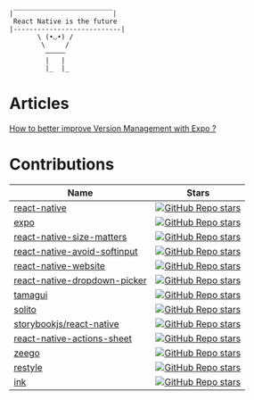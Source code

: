 ```
|￣￣￣￣￣￣￣￣￣￣￣￣￣￣￣|
 React Native is the future
|---------------------------|
       \ (•◡•) / 
        \     /   
         —————
         |   |
         |_  |_
```
# Articles
 [How to better improve Version Management with Expo ?](https://dub.sh/post-expo-app-management)

# Contributions
| Name                                                                                                               | Stars                                                                                                                                                                                                                                                                            |
| ------------------------------------------------------------------------------------------------------------------ | -------------------------------------------------------------------------------------------------------------------------------------------------------------------------------------------------------------------------------------------------------------------------------- |
| [react-native](https://github.com/facebook/react-native/commits?author=Randall71)| [![GitHub Repo stars](https://img.shields.io/github/stars/facebook/react-native?color=black&label=%F0%9F%8C%9F&style=for-the-badge)](https://github.com/facebook/react-native/commits?author=Randall71)|
| [expo](https://github.com/expo/expo/commits?author=Randall71)| [![GitHub Repo stars](https://img.shields.io/github/stars/expo/expo?color=black&label=%F0%9F%8C%9F&style=for-the-badge)](https://github.com/expo/expo/commits?author=Randall71)|
| [react-native-size-matters](https://github.com/nirsky/react-native-size-matters/commits?author=Randall71)| [![GitHub Repo stars](https://img.shields.io/github/stars/nirsky/react-native-size-matters?color=black&label=%F0%9F%8C%9F&style=for-the-badge)](https://github.com/nirsky/react-native-size-matters/commits?author=Randall71)|
| [react-native-avoid-softinput](https://github.com/mateusz1913/react-native-avoid-softinput/commits?author=Randall71)| [![GitHub Repo stars](https://img.shields.io/github/stars/mateusz1913/react-native-avoid-softinput?color=black&label=%F0%9F%8C%9F&style=for-the-badge)](https://github.com/mateusz1913/react-native-avoid-softinput/commits?author=Randall71)|
| [react-native-website](https://github.com/facebook/react-native-website/commits?author=Randall71)| [![GitHub Repo stars](https://img.shields.io/github/stars/facebook/react-native-website?color=black&label=%F0%9F%8C%9F&style=for-the-badge)](https://github.com/facebook/react-native-website/commits?author=Randall71)|
| [react-native-dropdown-picker](https://github.com/hossein-zare/react-native-dropdown-picker/commits?author=Randall71)| [![GitHub Repo stars](https://img.shields.io/github/stars/hossein-zare/react-native-dropdown-picker?color=black&label=%F0%9F%8C%9F&style=for-the-badge)](https://github.com/hossein-zare/react-native-dropdown-picker/commits?author=Randall71)|
| [tamagui](https://github.com/tamagui/tamagui/commits?author=Randall71)| [![GitHub Repo stars](https://img.shields.io/github/stars/tamagui/tamagui?color=black&label=%F0%9F%8C%9F&style=for-the-badge)](https://github.com/tamagui/tamagui/commits?author=Randall71)|
| [solito](https://github.com/nandorojo/solito/commits?author=Randall71)| [![GitHub Repo stars](https://img.shields.io/github/stars/nandorojo/solito?color=black&label=%F0%9F%8C%9F&style=for-the-badge)](https://github.com/nandorojo/solito/commits?author=Randall71)|
| [storybookjs/react-native](https://github.com/storybookjs/react-native/commits?author=Randall71)| [![GitHub Repo stars](https://img.shields.io/github/stars/storybookjs/react-native?color=black&label=%F0%9F%8C%9F&style=for-the-badge)](https://github.com/storybookjs/react-native/commits?author=Randall71)|
| [react-native-actions-sheet](https://github.com/ammarahm-ed/react-native-actions-sheet/commits?author=Randall71)| [![GitHub Repo stars](https://img.shields.io/github/stars/ammarahm-ed/react-native-actions-sheet?color=black&label=%F0%9F%8C%9F&style=for-the-badge)](https://github.com/ammarahm-ed/react-native-actions-sheet/commits?author=Randall71)|
| [zeego](https://github.com/nandorojo/zeego/commits?author=Randall71)| [![GitHub Repo stars](https://img.shields.io/github/stars/nandorojo/zeego?color=black&label=%F0%9F%8C%9F&style=for-the-badge)](https://github.com/nandorojo/zeego/commits?author=Randall71)|
| [restyle](https://github.com/Shopify/restyle/commits?author=Randall71)| [![GitHub Repo stars](https://img.shields.io/github/stars/Shopify/restyle?color=black&label=%F0%9F%8C%9F&style=for-the-badge)](https://github.com/Shopify/restyle/commits?author=Randall71)|
| [ink](https://github.com/vadimdemedes/ink/commits?author=Randall71)| [![GitHub Repo stars](https://img.shields.io/github/stars/vadimdemedes/ink?color=black&label=%F0%9F%8C%9F&style=for-the-badge)](https://github.com/vadimdemedes/ink/commits?author=Randall71)|





<!--
### Hi there 👋

**Randall71/Randall71** is a ✨ _special_ ✨ repository because its `README.md` (this file) appears on your GitHub profile.

Here are some ideas to get you started:

- 🔭 I’m currently working on ...
- 🌱 I’m currently learning ...
- 👯 I’m looking to collaborate on ...
- 🤔 I’m looking for help with ...
- 💬 Ask me about ...
- 📫 How to reach me: ...
- 😄 Pronouns: ...
- ⚡ Fun fact: ...
-->
